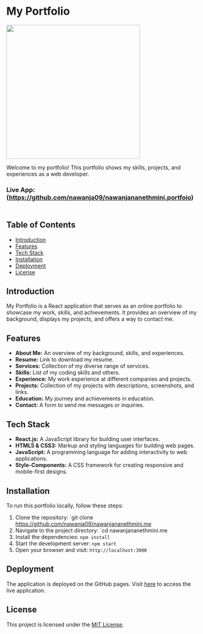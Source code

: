 
# My Portfolio
<p><a href="https://github.com/nawanja09/nawanjananethmini.portfoio"><img src="https://skillicons.dev/icons?i=react,js,html,css,firebase,vscode,github" width=350></a></p>

Welcome to my portfolio! This portfolio shows my skills, projects, and experiences as a web developer.

### Live App: (https://github.com/nawanja09/nawanjananethmini.portfoio)<br><br>

## Table of Contents
- [Introduction](#introduction)
- [Features](#features)
- [Tech Stack](#tech-stack)
- [Installation](#installation)
- [Deployment](#deployment)
- [License](#license)

## Introduction
My Portfolio is a React application that serves as an online portfolio to showcase my work, skills, and achievements. It provides an overview of my background, displays my projects, and offers a way to contact me.

## Features
- **About Me:** An overview of my background, skills, and experiences.
- **Resume:** Link to download my resume.
- **Services:** Collection of my diverse range of services.
- **Skills:** List of my coding skills and others.
- **Experience:** My work experience at different companies and projects.
- **Projects:** Collection of my projects with descriptions, screenshots, and links.
- **Education:** My journey and achievements in education.
- **Contact:** A form to send me messages or inquiries.

## Tech Stack
- **React.js:** A JavaScript library for building user interfaces.
- **HTML5 & CSS3:** Markup and styling languages for building web pages.
- **JavaScript:** A programming language for adding interactivity to web applications.
- **Style-Components:** A CSS framework for creating responsive and mobile-first designs.

## Installation
To run this portfolio locally, follow these steps:

1. Clone the repository: `git clone https://github.com/nawanja09/nawanjananethmini.me
2. Navigate to the project directory: `cd nawanjananethmini.me
3. Install the dependencies: `npm install`
4. Start the development server: `npm start`
5. Open your browser and visit: `http://localhost:3000`

## Deployment
The application is deployed on the GitHub pages. Visit [here](https://github.com/nawanja09/nawanjananethmini.portfoio) to access the live application.

## License
This project is licensed under the [MIT License](https://github.com/git/git-scm.com/blob/main/MIT-LICENSE.txt).
